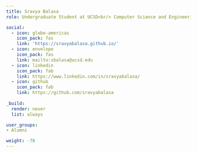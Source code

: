 ```yaml
---
title: Sravya Balasa
role: Undergraduate Student at UCSD<br/> Computer Science and Engineering

social:
  - icon: globe-americas
    icon_pack: fas
    link: 'https://sravyabalasa.github.io/'
  - icon: envelope
    icon_pack: fas
    link: mailto:sbalasa@ucsd.edu
  - icon: linkedin
    icon_pack: fab
    link: https://www.linkedin.com/in/sravyabalasa/ 
  - icon: github
    icon_pack: fab
    link: https://github.com/sravyabalasa
    
_build:
  render: never
  list: always

user_groups:
- Alumni

weight: -78
---
```

